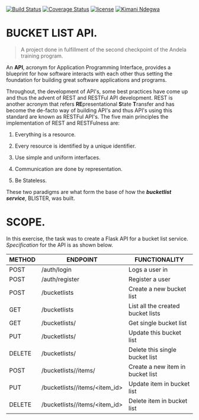 [![Build Status](https://travis-ci.org/andela-kndegwa/CP2.svg?branch=feature-review)](https://travis-ci.org/andela-kndegwa/CP2)
[![Coverage Status](https://coveralls.io/repos/github/andela-kndegwa/CP2/badge.svg?branch=feature-review)](https://coveralls.io/github/andela-kndegwa/CP2?branch=feature-review)
[![license](https://img.shields.io/github/license/mashape/apistatus.svg?maxAge=2592000)]()
[![Kimani Ndegwa](https://img.shields.io/badge/Kimani%20Ndegwa-SecondCheckpoint-orange.svg)]()

# BUCKET LIST API.

>A project done in fulfillment of the second checkpoint of the Andela training program.

An **API**, acronym for Application Programming Interface, provides a blueprint for how software interacts with each other thus setting the foundation for building great software applications and programs.

Throughout, the development of API's, some best practices have come up and thus the advent of REST and RESTFul API development. 
REST is another acronym that refers **RE**presentational **S**tate **T**ransfer and has become the de-facto way of building API's and thus API's using this standard are known as RESTFul API's. The five main principles the implementation of REST and RESTFulness are:

1. Everything is a resource.

2. Every resource is identified by a unique identifier.

3. Use simple and uniform interfaces.

4. Communication are done by representation.

5. Be Stateless.

These two paradigms are what form the base of how the ***bucketlist service***, BLISTER, was built.


# SCOPE.

In this exercise, the task was to create a Flask API for a bucket list service. *Specification* for the API is as shown below.

METHOD | ENDPOINT | FUNCTIONALITY
--- | --- | ---
POST| /auth/login | Logs a user in
POST | /auth/register | Register a user
POST| /bucketlists| Create a new bucket list
GET|  /bucketlists | List all the created bucket lists
GET|  /bucketlists/<id>| Get single bucket list
PUT| /bucketlists/<id>| Update this bucket list
DELETE | /bucketlists/<id>| Delete this single bucket list
POST| /bucketlists/<id>/items/| Create a new item in bucket list
PUT |/bucketlists/<id>/items/<item_id>|Update item in bucket list
DELETE | /bucketlists/<id>/items/<item_id> | Delete item in bucket list


